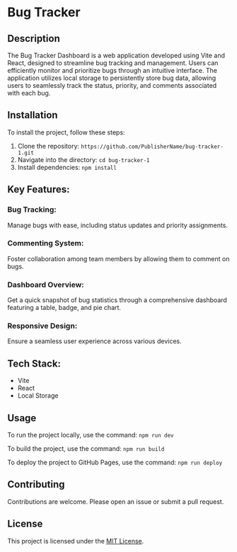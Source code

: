 # Bug Tracker

## Description

The Bug Tracker Dashboard is a web application developed using Vite and React, designed to streamline bug tracking and management. Users can efficiently monitor and prioritize bugs through an intuitive interface. The application utilizes local storage to persistently store bug data, allowing users to seamlessly track the status, priority, and comments associated with each bug.

## Installation

To install the project, follow these steps:

1. Clone the repository: `https://github.com/PublisherName/bug-tracker-1.git`
2. Navigate into the directory: `cd bug-tracker-1`
3. Install dependencies: `npm install`

## Key Features:

### Bug Tracking: 
Manage bugs with ease, including status updates and priority assignments.

### Commenting System: 
Foster collaboration among team members by allowing them to comment on bugs.

### Dashboard Overview: 
Get a quick snapshot of bug statistics through a comprehensive dashboard featuring a table, badge, and pie chart.

### Responsive Design: 
Ensure a seamless user experience across various devices.

## Tech Stack:

- Vite
- React
- Local Storage

## Usage

To run the project locally, use the command: `npm run dev`

To build the project, use the command: `npm run build`

To deploy the project to GitHub Pages, use the command: `npm run deploy`

## Contributing

Contributions are welcome. Please open an issue or submit a pull request.

## License

This project is licensed under the [MIT License](LICENSE).